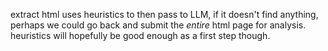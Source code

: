 extract html uses heuristics to then pass to LLM, if it doesn't find anything, perhaps we could go back and submit the *entire* html page for analysis. heuristics will hopefully be good enough as a first step though. 
